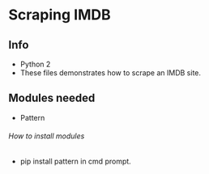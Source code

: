 # Scraping IMDB

## Info
- Python 2
- These files demonstrates how to scrape an IMDB site.

## Modules needed
- Pattern

###### How to install modules
- pip install pattern in cmd prompt.



